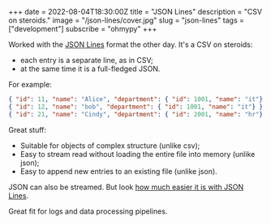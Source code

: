 +++
date = 2022-08-04T18:30:00Z
title = "JSON Lines"
description = "CSV on steroids."
image = "/json-lines/cover.jpg"
slug = "json-lines"
tags = ["development"]
subscribe = "ohmypy"
+++

Worked with the [JSON Lines](https://jsonlines.org/) format the other day. It's a CSV on steroids:

-   each entry is a separate line, as in CSV;
-   at the same time it is a full-fledged JSON.

For example:

```json
{ "id": 11, "name": "Alice", "department": { "id": 1001, "name": "it"} }
{ "id": 12, "name": "bob", "department": { "id": 1001, "name": "it"} }
{ "id": 21, "name": "Cindy", "department": { "id": 2001, "name": "hr"} }
```

Great stuff:

-   Suitable for objects of complex structure (unlike csv);
-   Easy to stream read without loading the entire file into memory (unlike json);
-   Easy to append new entries to an existing file (unlike json).

JSON can also be streamed. But look [how much easier it is with JSON Lines](https://replit.com/@antonz/json-lines#main.py).

Great fit for logs and data processing pipelines.
